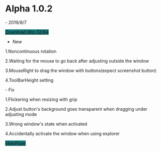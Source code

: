 <h1 class="project-name">Alpha 1.0.2</h1>- 2019/8/7

<a href="https://mega.nz/#!2VhThaxB!BdVC4ClnvFdGWDjICBrigswOGMwMtM95AeYep5bnZQA" class="btn" style = "background-color:#157878">Download Win 32/64</a>

- New
<p> </p>1.Noncontinuous rotation
<p> </p>2.Waiting for the mouse to go back after adjusting outside the window
<p> </p>3.MouseRight to drag the window with buttons(expect screenshot button)
<p> </p>4.ToolBarHeight setting
<p></p>
- Fix
<p> </p>1.Flickering when resizing with grip
<p> </p>2.Adjust button's background goes transparent when dragging under adjusting mode
<p> </p>3.Wrong window's state when activated
<p> </p>4.Accidentally  activate the window when using explorer

<a href="{{site.baseurl}}" class="btn" style = "background-color:#157878">MainPage</a>
